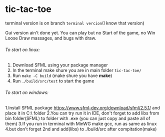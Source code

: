 # tic-tac-toe

terminal version is on branch `terminal vercion`(I know that version)

Gui version ain't done yet. You can play but no Start of the game, no Win Loose Draw massages, and bugs with draw.

###### To start on linux:
1. Download SFML using your package manager
2. In the terminal make shure you are in main folder `tic-tac-toe/`
3. Run `make -C build` (make shure you have **make**)
4. Run `./build/src/test` to start the game

###### To start on windows:
1.Install SFML package https://www.sfml-dev.org/download/sfml/2.5.1/ and place it in C:\ folder
2.You can try run it in IDE, don't forget to add libs from bin folder(SFML) to folder with .exe (you can just copy and paste all of them)
3.If you run in terminal with MinWG make gcc, run as same as linux
4.but don't forget 2nd and add(libs) to ./build/src after compitation(make)
